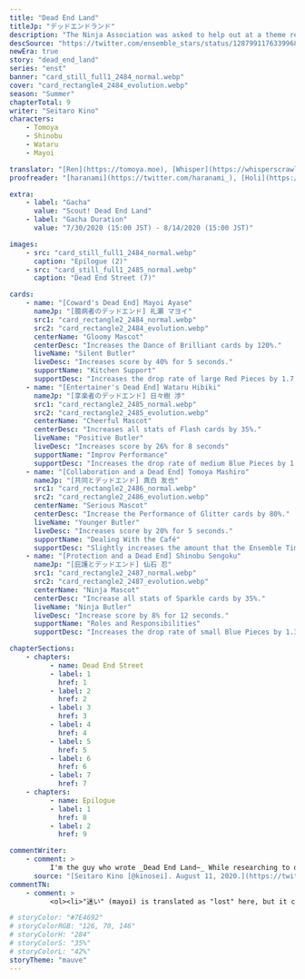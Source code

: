 ```yaml
---
title: "Dead End Land"
titleJp: "デッドエンドランド"
description: "The Ninja Association was asked to help out at a theme restaurant. However, Mayoi—who can't stand crowds—runs off..."
descSource: "https://twitter.com/ensemble_stars/status/1287991176339968001"
newEra: true
story: "dead_end_land"
series: "enst"
banner: "card_still_full1_2484_normal.webp"
cover: "card_rectangle4_2484_evolution.webp"
season: "Summer"
chapterTotal: 9
writer: "Seitaro Kino"
characters:
    - Tomoya
    - Shinobu
    - Wataru
    - Mayoi

translator: "[Ren](https://tomoya.moe), [Whisper](https://whisperscrawls.dreamwidth.org)"
proofreader: "[haranami](https://twitter.com/haranami_), [Holi](https://holistar.dreamwidth.org), [Sheep](https://twitter.com/Czar_Ramzy)"

extra:
    - label: "Gacha"
      value: "Scout! Dead End Land"
    - label: "Gacha Duration"
      value: "7/30/2020 (15:00 JST) - 8/14/2020 (15:00 JST)"

images:
    - src: "card_still_full1_2484_normal.webp"
      caption: "Epilogue (2)"
    - src: "card_still_full1_2485_normal.webp"
      caption: "Dead End Street (7)"

cards:
    - name: "[Coward's Dead End] Mayoi Ayase"
      nameJp: "[臆病者のデッドエンド] 礼瀬 マヨイ"
      src1: "card_rectangle2_2484_normal.webp"
      src2: "card_rectangle2_2484_evolution.webp"
      centerName: "Gloomy Mascot"
      centerDesc: "Increases the Dance of Brilliant cards by 120%."
      liveName: "Silent Butler"
      liveDesc: "Increases score by 40% for 5 seconds."
      supportName: "Kitchen Support"
      supportDesc: "Increases the drop rate of large Red Pieces by 1.7."
    - name: "[Entertainer's Dead End] Wataru Hibiki"
      nameJp: "[享楽者のデッドエンド] 日々樹 渉"
      src1: "card_rectangle2_2485_normal.webp"
      src2: "card_rectangle2_2485_evolution.webp"
      centerName: "Cheerful Mascot"
      centerDesc: "Increases all stats of Flash cards by 35%."
      liveName: "Positive Butler"
      liveDesc: "Increases score by 26% for 8 seconds"
      supportName: "Improv Performance"
      supportDesc: "Increases the drop rate of medium Blue Pieces by 1.5."
    - name: "[Collaboration and a Dead End] Tomoya Mashiro"
      nameJp: "[共同とデッドエンド] 真白 友也"
      src1: "card_rectangle2_2486_normal.webp"
      src2: "card_rectangle2_2486_evolution.webp"
      centerName: "Serious Mascot"
      centerDesc: "Increase the Performance of Glitter cards by 80%."
      liveName: "Younger Butler"
      liveDesc: "Increases score by 20% for 5 seconds."
      supportName: "Dealing With the Café"
      supportDesc: "Slightly increases the amount that the Ensemble Time gauge rises."
    - name: "[Protection and a Dead End] Shinobu Sengoku"
      nameJp: "[庇護とデッドエンド] 仙石 忍"
      src1: "card_rectangle2_2487_normal.webp"
      src2: "card_rectangle2_2487_evolution.webp"
      centerName: "Ninja Mascot"
      centerDesc: "Increase all stats of Sparkle cards by 35%."
      liveName: "Ninja Butler"
      liveDesc: "Increase score by 8% for 12 seconds."
      supportName: "Roles and Responsibilities"
      supportDesc: "Increases the drop rate of small Blue Pieces by 1.3."

chapterSections:
    - chapters:
          - name: Dead End Street
          - label: 1
            href: 1
          - label: 2
            href: 2
          - label: 3
            href: 3
          - label: 4
            href: 4
          - label: 5
            href: 5
          - label: 6
            href: 6
          - label: 7
            href: 7
    - chapters:
          - name: Epilogue
          - label: 1
            href: 8
          - label: 2
            href: 9

commentWriter:
    - comment: >
          I'm the guy who wrote _Dead End Land~_ While researching to decide on a chapter name, I came across the [idiom "生死妄念."](https://yoji.jitenon.jp/yojil/5571.html) It means "to be lost<Fn num="1">"迷い" (mayoi) is translated as "lost" here, but it can also mean doubt, delusion, etc. In Buddhism, it refers to the inability to reach enlightenment.</Fn> in your destructive thoughts forever, even when you reincarnate," which suits Mayoi perfectly! He's literally the personification of it! (he's not)
      source: "[Seitaro Kino [@kinosei]. August 11, 2020.](https://twitter.com/kinosei/status/1292826101463490560)"
commentTN:
    - comment: >
          <ol><li>"迷い" (mayoi) is translated as "lost" here, but it can also mean doubt, delusion, etc. In Buddhism, it refers to the inability to reach enlightenment.</li></ol>

# storyColor: "#7E4692"
# storyColorRGB: "126, 70, 146"
# storyColorH: "284"
# storyColorS: "35%"
# storyColorL: "42%"
storyTheme: "mauve"
---
```

